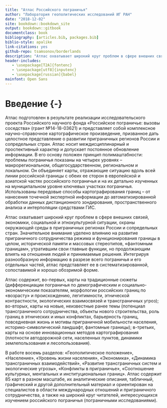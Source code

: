 ```yaml
--- 
title: "Атлас Российского пограничья"
author: "Лаборатория геополитических исследований ИГ РАН"
date: "2018-12-02"
site: bookdown::bookdown_site
output: bookdown::gitbook
documentclass: book
bibliography: [articles.bib, packages.bib]
biblio-style: apalike
link-citations: yes
github-repo: tsamsonov/borderlands
description: "Атлас охватывает широкий круг проблем в сфере внешних связей, экономики, социальной и этнокультурной ситуации, охраны окружающей среды в приграничных регионах России и сопредельных стран"
header-includes:
   - \usepackage[T2A]{fontenc}
   - \usepackage[utf8]{inputenc}
   - \usepackage[russian]{babel}
mainfont: Open Sans
---
```




# Введение {-}

Атлас подготовлен в результате реализации исследовательского проекта Российского научного фонда «Российское пограничье: вызовы соседства» (грант №14-18-03621) и представляет собой комплексное научно-справочное картографическое произведение, призванное дать целостное представление о развитии приграничных регионов России и сопредельных стран. Атлас носит междисциплинарный и проспективный характер и допускает постоянное обновление информации. В его основу положен принцип полимаштабности: проблемы пограничья показаны на четырех уровнях – макрорегиональном, общегосударственном, региональном и локальном. Он объединяет карты, отражающие ситуацию вдоль всей линии российской границы с обеих ее сторон в европейской и азиатской частях российского пограничья и на их детально изученных на муниципальном уровне ключевых участках пограничья. Использованы передовые способы картографирования границ – от нанесения точечной экспертной информации до автоматизированной обработки данных дистанционного зондирования, пространственного анализа и интерполяции средствами ГИС.

Атлас охватывает широкий круг проблем в сфере внешних связей, экономики, социальной и этнокультурной ситуации, охраны окружающей среды в приграничных регионах России и сопредельных стран. Значительное внимание уделено влиянию на развитие приграничного сотрудничества режима и функционирования границы в целом, исторической памяти и массовых стереотипов, «фантомным границам», утратившим свои главные функции, но продолжающим влиять на отношения людей и принимаемые решения. Интегрируя разнообразную информацию в разрезе всего пограничья и его отдельных частей, атлас представляет ее в систематизированной, сопоставимой и хорошо обозримой форме.

Атлас содержит, во-первых, карты на традиционные сюжеты (дифференциации пограничья по демографическим и социально-экономическим показателям, морфологии российских границ по «возрасту» и происхождению, легитимности, этнической контрастности, экологических взаимосвязей и трансграничных угроз); во-вторых, карты на новые, неизвестные ранее темы (потенциал трансграничного сотрудничества, объекты нового строительства, роль границ в этнических и иных конфликтах, барьерность границ, повседневная жизнь и мотивы приграничной мобильности населения, историко-символический ландшафт, фантомные границы); в-третьих, карты на основе инновационных методов картографирования (плотности автодорожной сети, населенных пунктов, динамики землепользования и лесопользования).

В работе восемь разделов: «Геополитическое положение», «Население», «Уровень жизни населения», «Экономика», «Динамика трансграничных взаимодействий», «Развитие трансграничных систем и экологические угрозы», «Конфликты в приграничье», «Соотношение культурных, ментальных и институциональных границ». Атлас содержит 85 карт в разном масштабе, их аналитические описания, табличный, графический и другой дополнительный материал и ориентирован на специалистов в области международных отношений и приграничного сотрудничества, а также на широкий круг читателей, интересующихся изучением российского пограничья (пограничными исследованиями).
